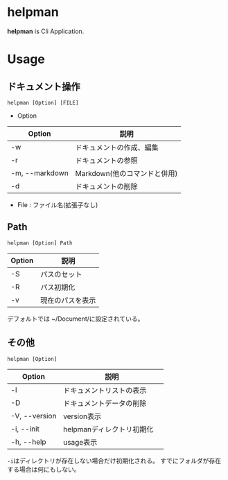 # helpman

**helpman** is Cli Application.

# Usage

## ドキュメント操作

```
helpman [Option] [FILE]
```

* Option 

|  Option  |  説明  |
| ---- | ---- |
|  -w  |  ドキュメントの作成、編集  |
|  -r  |  ドキュメントの参照  |
|  -m, --markdown  |  Markdown(他のコマンドと併用)  |
|  -d  |  ドキュメントの削除  |

* File : ファイル名(拡張子なし)

## Path

```
helpman [Option] Path
```

|  Option  |  説明  |
| ---- | ---- |
|  -S  |  パスのセット  |
|  -R  |  パス初期化  |
|  -v  |  現在のパスを表示  |

デフォルトでは ~/Document/に設定されている。

## その他

```
helpman [Option]
```

|  Option  |  説明  |
| ---- | ---- |
|  -l  |  ドキュメントリストの表示  |
|  -D  |  ドキュメントデータの削除  |
|  -V, --version  |  version表示  |
|  -i, --init  |  helpmanディレクトリ初期化　|
| -h, --help | usage表示 |
`-i`はディレクトリが存在しない場合だけ初期化される。
すでにフォルダが存在する場合は何にもしない。
